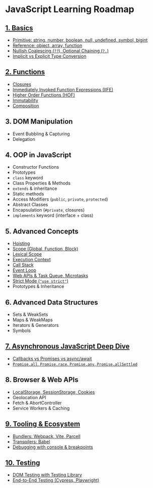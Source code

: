 # JavaScript Learning Roadmap

## [1. Basics](#)
- [Primitive: string, number, boolean, null, undefined, symbol, bigint](#)
- [Reference: object, array, function](#)
- [Nullish Coalescing (`??`), Optional Chaining (`?.`)](#)
- [Implicit vs Explicit Type Conversion](#)

## [2. Functions](#)
- [Closures](#)
- [Immediately Invoked Function Expressions (IIFE)](#)
- [Higher Order Functions (HOF)](#)
- [Immutability](#)
- [Composition](#)

## 3. DOM Manipulation
- Event Bubbling & Capturing
- Delegation

## 4. OOP in JavaScript
- Constructor Functions
- Prototypes
- `class` keyword
- Class Properties & Methods
- `extends` & inheritance
- Static methods
- Access Modifiers (`public`, `private`, `protected`)
- Abstract Classes
- Encapsulation (`#private`, closures)
- `implements` keyword (interface + class)

## 5. Advanced Concepts
- [Hoisting](#)
- [Scope (Global, Function, Block)](#)
- [Lexical Scope](#)
- [Execution Context](#)
- [Call Stack](#)
- [Event Loop](#)
- [Web APIs & Task Queue, Microtasks](#)
- [Strict Mode (`"use strict"`)](#)
- Prototypes & Inheritance

## 6. Advanced Data Structures
- Sets & WeakSets
- Maps & WeakMaps
- Iterators & Generators
- Symbols

## [7. Asynchronous JavaScript Deep Dive](#)
- [Callbacks vs Promises vs async/await](#)
- [`Promise.all`, `Promise.race`, `Promise.any`, `Promise.allSettled`](#)

## 8. Browser & Web APIs
- [LocalStorage, SessionStorage, Cookies](#)
- Geolocation API
- Fetch & AbortController
- Service Workers & Caching

## [9. Tooling & Ecosystem](#)
- [Bundlers: Webpack, Vite, Parcell](#)
- [Transpilers: Babel](#)
- [Debugging with console & breakpoints](#)

## [10. Testing](#)
- [DOM Testing with Testing Library](#)
- [End-to-End Testing (Cypress, Playwright)](#)
